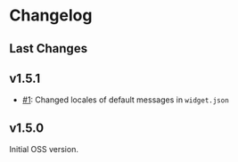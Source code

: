 # Changelog

## Last Changes


## v1.5.1

- [#1](https://github.com/LaxarJS/ax-markdown-display-widget/issues/1): Changed locales of default messages in `widget.json`

## v1.5.0

Initial OSS version.
